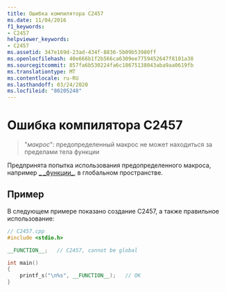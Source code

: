 ```yaml
---
title: Ошибка компилятора C2457
ms.date: 11/04/2016
f1_keywords:
- C2457
helpviewer_keywords:
- C2457
ms.assetid: 347e169d-23ad-434f-8836-5b09b53980ff
ms.openlocfilehash: 40e666b1f2b566ca6309ee7759452647f8101a38
ms.sourcegitcommit: 857fa6b530224fa6c18675138043aba9aa0619fb
ms.translationtype: MT
ms.contentlocale: ru-RU
ms.lasthandoff: 03/24/2020
ms.locfileid: "80205248"
---
```

# <a name="compiler-error-c2457"></a>Ошибка компилятора C2457

> "*макрос*": предопределенный макрос не может находиться за пределами тела функции

Предпринята попытка использования предопределенного макроса, например [ &#95; &#95;функции&#95;](../../preprocessor/predefined-macros.md), в глобальном пространстве.

## <a name="example"></a>Пример

В следующем примере показано создание C2457, а также правильное использование:

```cpp
// C2457.cpp
#include <stdio.h>

__FUNCTION__;   // C2457, cannot be global

int main()
{
    printf_s("\n%s", __FUNCTION__);   // OK
}
```

